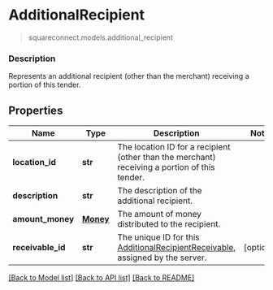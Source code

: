 # AdditionalRecipient
> squareconnect.models.additional_recipient

### Description

Represents an additional recipient (other than the merchant) receiving a portion of this tender.

## Properties
Name | Type | Description | Notes
------------ | ------------- | ------------- | -------------
**location_id** | **str** | The location ID for a recipient (other than the merchant) receiving a portion of this tender. |
**description** | **str** | The description of the additional recipient. |
**amount_money** | [**Money**](Money.md) | The amount of money distributed to the recipient. |
**receivable_id** | **str** | The unique ID for this [AdditionalRecipientReceivable](#type-additionalrecipientreceivable), assigned by the server. | [optional]

[[Back to Model list]](../README.md#documentation-for-models) [[Back to API list]](../README.md#documentation-for-api-endpoints) [[Back to README]](../README.md)


